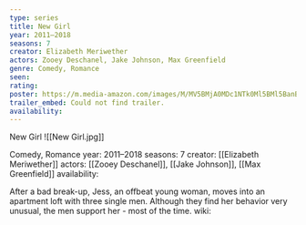 ```yaml
---
type: series
title: New Girl
year: 2011–2018
seasons: 7
creator: Elizabeth Meriwether
actors: Zooey Deschanel, Jake Johnson, Max Greenfield
genre: Comedy, Romance
seen:
rating: 
poster: https://m.media-amazon.com/images/M/MV5BMjA0MDc1NTk0Ml5BMl5BanBnXkFtZTgwMTk2ODA5NDM@._V1_SX300.jpg
trailer_embed: Could not find trailer.
availability:
---
```

New Girl
![[New Girl.jpg]]

Comedy, Romance
year: 2011–2018
seasons: 7
creator: [[Elizabeth Meriwether]]
actors: [[Zooey Deschanel]], [[Jake Johnson]], [[Max Greenfield]]
availability:

After a bad break-up, Jess, an offbeat young woman, moves into an apartment loft with three single men. Although they find her behavior very unusual, the men support her - most of the time.
wiki: 


